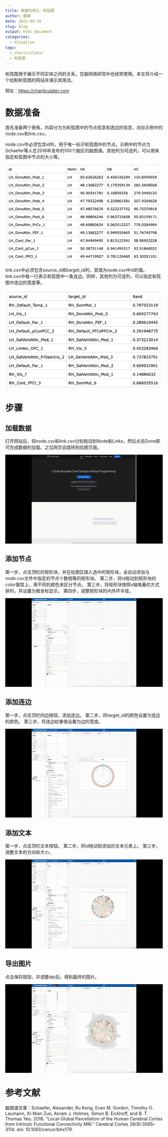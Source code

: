 ```yaml
---
title: 数据可视化：和弦图
author: 桑峰
date: 2021-09-19
slug: blog
output: html_document
categories:
  - Visualize
tags:
  - charticulator
  - 和弦图
---
```


和弦图用于展示不同实体之间的关系，在脑网络研究中也经常使用。本文将介绍一个绘制和弦图的网站并演示其用法。

网址：https://charticulator.com

# 数据准备

首先准备两个表格，内容分为为和弦图中的节点信息和连边的信息，对应示例中的node.csv和link.csv。

node.csv中必须包含id列，用于唯一标识和弦图中的节点。示例中的节点为Schaefer等人在2018年发布的100个脑区的脑图谱。其他列为可选列，可以用来指定和弦图中节点的大小等。

![](./img/fig-01.png)<!-- -->

link.csv中必须包含source_id和target_id列，其值为node.csv中id的值。link.csv中每一行表示和弦图中一条连边。同样，其他列为可选列，可以指定和弦图中连边的宽度等。

![](./img/fig-02.png)<!-- -->

# 步骤

## 加载数据

打开网站后，将node.csv和link.csv分别拖动到Node和Links，然后点击Done即可完成数据的加载。之后网页会跳转到绘图页面。

![](./img/fig-03.gif)<!-- -->

## 添加节点

第一步，点击顶栏的矩形块，并在绘图区插入选中的矩形块，会自动添加与node.csv文件中指定的节点个数相等的矩形块。
第二步，将id拖动到矩形块的color属性上，用不同的颜色来区分节点。
第三步，将矩形块按照x轴堆叠的方式排列，并设置为极坐标显示。
第四步，调整矩形块的内外环半径。

![](./img/fig-04.gif)<!-- -->

## 添加连边

第一步，点击顶栏的边按钮，添加连边。
第二步，将target_id的颜色设置为连边的颜色。
第三步，将连边权重值设置为边的宽度。

![](./img/fig-05.gif)<!-- -->

## 添加文本

第一步，点击顶栏文本按钮。
第二步，将id拖动到添加的文本元素上。
第三步，调整文本的方向和大小。

![](./img/fig-06.gif)<!-- -->

## 导出图片

点击保存按钮，并调整dpi后，得到最终的图片。

![](./img/fig-07.gif)<!-- -->

# 参考文献

脑图谱文章：Schaefer, Alexander, Ru Kong, Evan M. Gordon, Timothy O. Laumann, Xi-Nian Zuo, Avram J. Holmes, Simon B. Eickhoff, and B. T. Thomas Yeo. 2018. “Local-Global Parcellation of the Human Cerebral Cortex from Intrinsic Functional Connectivity MRI.” Cerebral Cortex 28(9):3095–3114. doi: 10.1093/cercor/bhx179.
